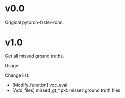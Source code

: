 # v0.0
Original pytorch-faster-rcnn.

# v1.0  
Get all missed ground truths.

Usage:

Change list:  
- [Modify_function] voc_eval
- [Add_files] missed_gt_*.pkl: missed ground truth files